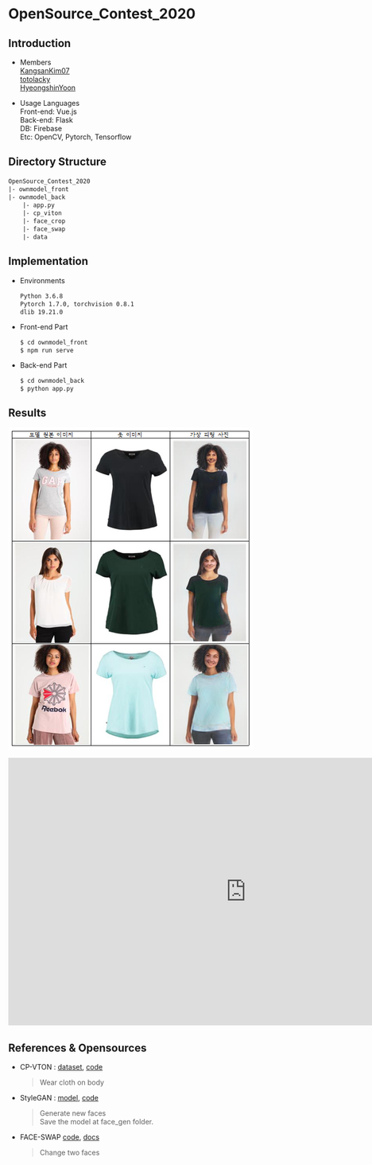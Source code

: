 # OpenSource_Contest_2020

## Introduction
*  Members \
[KangsanKim07](https://github.com/KangsanKim07) \
[totolacky](https://github.com/totolacky) \
[HyeongshinYoon](https://github.com/HyeongshinYoon)

* Usage Languages \
Front-end: Vue.js \
Back-end: Flask \
DB: Firebase \
Etc: OpenCV, Pytorch, Tensorflow

## Directory Structure
<pre><code>OpenSource_Contest_2020
|- ownmodel_front
|- ownmodel_back
    |- app.py
    |- cp_viton
    |- face_crop
    |- face_swap
    |- data
</code></pre>


## Implementation
* Environments
  <pre><code>Python 3.6.8
  Pytorch 1.7.0, torchvision 0.8.1
  dlib 19.21.0</code></pre>
* Front-end Part
  <pre><code>$ cd ownmodel_front
  $ npm run serve</code></pre>
* Back-end Part
  <pre><code>$ cd ownmodel_back
  $ python app.py</code></pre>

## Results

![result_image](./result.PNG)
<iframe width="956" height="538" src="https://www.youtube.com/embed/Z6GLrz0Pq2g" frameborder="0" allow="accelerometer; autoplay; clipboard-write; encrypted-media; gyroscope; picture-in-picture" allowfullscreen></iframe>


## References & Opensources

* CP-VTON : 
[dataset](https://onedrive.live.com/?cid=5435770760f02d2f&id=5435770760F02D2F%211156&authkey=!ABhfRrNiGogM8_o),
 [code](https://github.com/sergeywong/cp-vton)
    > Wear cloth on body


* StyleGAN :
[model](https://drive.google.com/file/d/1QlXFPIOFzsJyjZ1AtfpnVhqW4Z0r8GLZ/view),
 [code](https://github.com/rosinality/style-based-gan-pytorch)
    > Generate new faces \
    > Save the model at face_gen folder.


* FACE-SWAP
[code](https://github.com/BruceMacD/Face-Swap-OpenCV),
 [docs](https://www.learnopencv.com/face-swap-using-opencv-c-python/)
    >Change two faces

